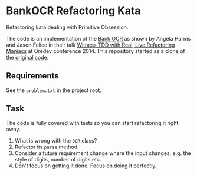 # BankOCR Refactoring Kata

Refactoring kata dealing with Primitive Obsession.

The code is an implementation of the [Bank OCR](https://codingdojo.org/kata/BankOCR/)
as shown by Angela Harms and Jason Felice in their talk [Witness TDD with Real, Live Refactoring Maniacs](https://vimeo.com/111289425)
at Oredev conference 2014.
This repository started as a clone of the [original code](https://github.com/maitria/ocr-kata).

## Requirements

See the `problem.txt` in the project root.

## Task

The code is fully covered with tests so you can start refactoring it right away.

1. What is wrong with the `OCR` class?
1. Refactor its `parse` method.
1. Consider a future requirement change where the input changes, e.g. the style of digits, number of digits etc.
1. Don't focus on getting it done. Focus on doing it perfectly.
